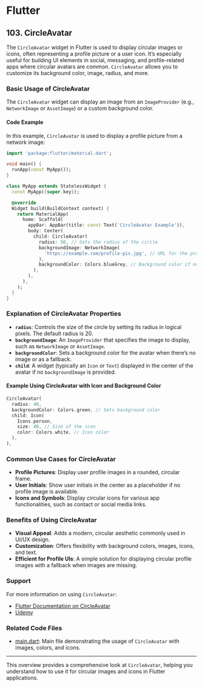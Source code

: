 # Flutter

## 103. CircleAvatar

The `CircleAvatar` widget in Flutter is used to display circular images or icons, often representing a profile picture or a user icon. It’s especially useful for building UI elements in social, messaging, and profile-related apps where circular avatars are common. `CircleAvatar` allows you to customize its background color, image, radius, and more.

### Basic Usage of CircleAvatar

The `CircleAvatar` widget can display an image from an `ImageProvider` (e.g., `NetworkImage` or `AssetImage`) or a custom background color.

#### Code Example

In this example, `CircleAvatar` is used to display a profile picture from a network image:

```dart
import 'package:flutter/material.dart';

void main() {
  runApp(const MyApp());
}

class MyApp extends StatelessWidget {
  const MyApp({super.key});

  @override
  Widget build(BuildContext context) {
    return MaterialApp(
      home: Scaffold(
        appBar: AppBar(title: const Text('CircleAvatar Example')),
        body: Center(
          child: CircleAvatar(
            radius: 50, // Sets the radius of the circle
            backgroundImage: NetworkImage(
              'https://example.com/profile-pic.jpg', // URL for the profile image
            ),
            backgroundColor: Colors.blueGrey, // Background color if no image is available
          ),
        ),
      ),
    );
  }
}
```

### Explanation of CircleAvatar Properties

- **`radius`**: Controls the size of the circle by setting its radius in logical pixels. The default radius is 20.
- **`backgroundImage`**: An `ImageProvider` that specifies the image to display, such as `NetworkImage` or `AssetImage`.
- **`backgroundColor`**: Sets a background color for the avatar when there’s no image or as a fallback.
- **`child`**: A widget (typically an `Icon` or `Text`) displayed in the center of the avatar if no `backgroundImage` is provided.

#### Example Using CircleAvatar with Icon and Background Color

```dart
CircleAvatar(
  radius: 40,
  backgroundColor: Colors.green, // Sets background color
  child: Icon(
    Icons.person,
    size: 40, // Size of the icon
    color: Colors.white, // Icon color
  ),
),
```

### Common Use Cases for CircleAvatar

- **Profile Pictures**: Display user profile images in a rounded, circular frame.
- **User Initials**: Show user initials in the center as a placeholder if no profile image is available.
- **Icons and Symbols**: Display circular icons for various app functionalities, such as contact or social media links.

### Benefits of Using CircleAvatar

- **Visual Appeal**: Adds a modern, circular aesthetic commonly used in UI/UX design.
- **Customization**: Offers flexibility with background colors, images, icons, and text.
- **Efficient for Profile UIs**: A simple solution for displaying circular profile images with a fallback when images are missing.

### Support

For more information on using `CircleAvatar`:

- [Flutter Documentation on CircleAvatar](https://api.flutter.dev/flutter/material/CircleAvatar-class.html)
- [Udemy](https://www.udemy.com/course/flutter-dart-creez-des-applications-pour-ios-et-android/learn/lecture/26975710#overview)

### Related Code Files

- [main.dart](main.dart): Main file demonstrating the usage of `CircleAvatar` with images, colors, and icons.

---

This overview provides a comprehensive look at `CircleAvatar`, helping you understand how to use it for circular images and icons in Flutter applications.
